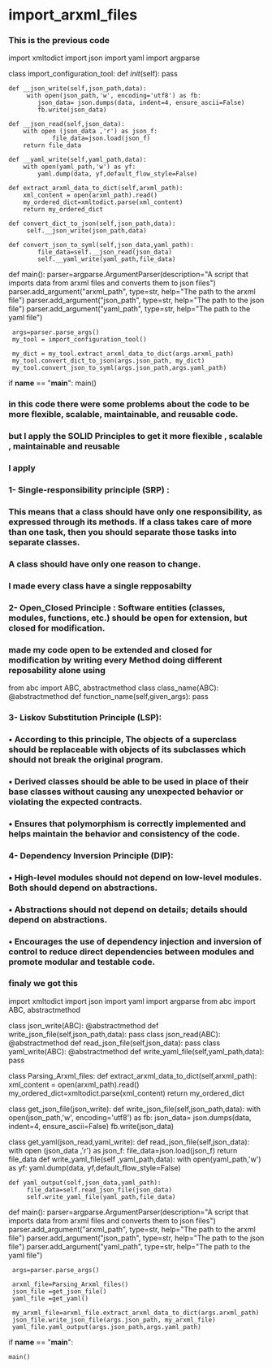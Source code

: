 # import_arxml_files
### This is the previous code 
import xmltodict
import json
import yaml
import argparse

class import_configuration_tool:
    def _init_(self):
            pass
    
    def __json_write(self,json_path,data):
         with open(json_path,'w', encoding='utf8') as fb:
            json_data= json.dumps(data, indent=4, ensure_ascii=False)
            fb.write(json_data)
          
    def __json_read(self,json_data):
        with open (json_data ,'r') as json_f:
                file_data=json.load(json_f)
        return file_data
               
    def __yaml_write(self,yaml_path,data):
        with open(yaml_path,'w') as yf:
            yaml.dump(data, yf,default_flow_style=False)
                 
    def extract_arxml_data_to_dict(self,arxml_path):
        xml_content = open(arxml_path).read()
        my_ordered_dict=xmltodict.parse(xml_content)
        return my_ordered_dict

    def convert_dict_to_json(self,json_path,data):
         self.__json_write(json_path,data)
         
    def convert_json_to_syml(self,json_data,yaml_path):
            file_data=self.__json_read(json_data)
            self.__yaml_write(yaml_path,file_data)

def main():
     parser=argparse.ArgumentParser(description="A script that imports data from arxml files and converts them to json files")
     parser.add_argument("arxml_path", type=str, help="The path to the arxml file")
     parser.add_argument("json_path", type=str, help="The path to the json file")
     parser.add_argument("yaml_path", type=str, help="The path to the yaml file")

     args=parser.parse_args()
     my_tool = import_configuration_tool()

     my_dict = my_tool.extract_arxml_data_to_dict(args.arxml_path)
     my_tool.convert_dict_to_json(args.json_path, my_dict)
     my_tool.convert_json_to_syml(args.json_path,args.yaml_path)

if __name__ == "__main__":
    main()
### in this code there were some problems about the code to be more flexible, scalable, maintainable, and reusable code.
### but I apply the SOLID Principles to get it more flexible , scalable , maintainable and reusable 
### I apply 
### 1- Single-responsibility principle (SRP) :
### This means that a class should have only one responsibility, as expressed through its methods. If a class takes care of more than one task, then you should separate those tasks into separate classes.
### A class should have only one reason to change.
### I made every class have a single repposabilty 
### 2- Open_Closed Principle : Software entities (classes, modules, functions, etc.) should be open for extension, but closed for modification.
### made my code open to be extended and closed for modification by writing every Method doing different reposability alone using 
from abc import ABC, abstractmethod
class class_name(ABC):
    @abstractmethod
    def function_name(self,given_args):
        pass
### 3- Liskov Substitution Principle (LSP):
### • According to this principle, The objects of a superclass should be replaceable with objects of its subclasses which should not break the original program.
### • Derived classes should be able to be used in place of their base classes without causing any unexpected behavior or violating the expected contracts.
### • Ensures that polymorphism is correctly implemented and helps maintain the behavior and consistency of the code.

### 4- Dependency Inversion Principle (DIP):
### • High-level modules should not depend on low-level modules. Both should depend on abstractions.
### • Abstractions should not depend on details; details should depend on abstractions.
### • Encourages the use of dependency injection and inversion of control to reduce direct dependencies between modules and promote modular and testable code.
### finaly we got this 

import xmltodict
import json
import yaml
import argparse
from abc import ABC, abstractmethod


class json_write(ABC):
    @abstractmethod
    def write_json_file(self,json_path,data):
        pass
class json_read(ABC):
    @abstractmethod
    def read_json_file(self,json_data):
        pass
class yaml_write(ABC):
    @abstractmethod
    def write_yaml_file(self,yaml_path,data):
        pass

class Parsing_Arxml_files:
    def extract_arxml_data_to_dict(self,arxml_path):
        xml_content = open(arxml_path).read()
        my_ordered_dict=xmltodict.parse(xml_content)
        return my_ordered_dict
    
class get_json_file(json_write):
     def write_json_file(self,json_path,data):
         with open(json_path,'w', encoding='utf8') as fb:
            json_data= json.dumps(data, indent=4, ensure_ascii=False)
            fb.write(json_data)

class get_yaml(json_read,yaml_write):
    def read_json_file(self,json_data):
        with open (json_data ,'r') as json_f:
                file_data=json.load(json_f)
        return file_data
    def write_yaml_file(self ,yaml_path,data):
        with open(yaml_path,'w') as yf:
            yaml.dump(data, yf,default_flow_style=False)

    def yaml_output(self,json_data,yaml_path):
         file_data=self.read_json_file(json_data)
         self.write_yaml_file(yaml_path,file_data)
          
         
def main():
     parser=argparse.ArgumentParser(description="A script that imports data from arxml files and converts them to json files")
     parser.add_argument("arxml_path", type=str, help="The path to the arxml file")
     parser.add_argument("json_path", type=str, help="The path to the json file")
     parser.add_argument("yaml_path", type=str, help="The path to the yaml file")

     args=parser.parse_args()
     
     arxml_file=Parsing_Arxml_files()
     json_file =get_json_file()
     yaml_file =get_yaml()

     my_arxml_file=arxml_file.extract_arxml_data_to_dict(args.arxml_path)
     json_file.write_json_file(args.json_path, my_arxml_file)
     yaml_file.yaml_output(args.json_path,args.yaml_path)
    
if __name__ == "__main__":

    main()







